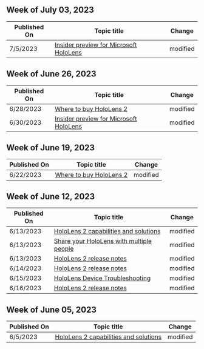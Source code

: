 <!-- This file is generated automatically each week. Changes made to this file will be overwritten.-->



## Week of July 03, 2023


| Published On |Topic title | Change |
|------|------------|--------|
| 7/5/2023 | [Insider preview for Microsoft HoloLens](/hololens/hololens-insider) | modified |


## Week of June 26, 2023


| Published On |Topic title | Change |
|------|------------|--------|
| 6/28/2023 | [Where to buy HoloLens 2](/hololens/hololens2-purchase) | modified |
| 6/30/2023 | [Insider preview for Microsoft HoloLens](/hololens/hololens-insider) | modified |


## Week of June 19, 2023


| Published On |Topic title | Change |
|------|------------|--------|
| 6/22/2023 | [Where to buy HoloLens 2](/hololens/hololens2-purchase) | modified |


## Week of June 12, 2023


| Published On |Topic title | Change |
|------|------------|--------|
| 6/13/2023 | [HoloLens 2 capabilities and solutions](/hololens/hololens-commercial-features) | modified |
| 6/13/2023 | [Share your HoloLens with multiple people](/hololens/hololens-multiple-users) | modified |
| 6/13/2023 | [HoloLens 2 release notes](/hololens/hololens-release-notes) | modified |
| 6/14/2023 | [HoloLens 2 release notes](/hololens/hololens-release-notes) | modified |
| 6/15/2023 | [HoloLens Device Troubleshooting](/hololens/hololens-troubleshooting) | modified |
| 6/16/2023 | [HoloLens 2 release notes](/hololens/hololens-release-notes) | modified |


## Week of June 05, 2023


| Published On |Topic title | Change |
|------|------------|--------|
| 6/5/2023 | [HoloLens 2 capabilities and solutions](/hololens/hololens-commercial-features) | modified |
